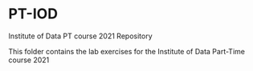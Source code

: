 # PT-IOD
Institute of Data PT course 2021 Repository

This folder contains the lab exercises for the Institute of Data Part-Time course 2021
